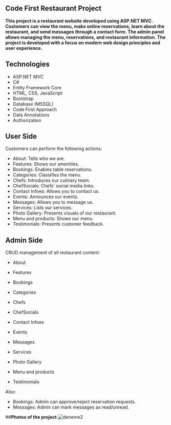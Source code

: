 ## Code First  Restaurant Project

__This project is a restaurant website developed using ASP.NET MVC. Customers can view the menu, make online reservations, learn about the restaurant, and send messages through a contact form. The admin panel allows managing the menu, reservations, and restaurant information. The project is developed with a focus on modern web design principles and user experience.__

## __Technologies__

* ASP.NET MVC
* C#
* Entity Framework Core 
* HTML, CSS, JavaScript
* Bootstrap 
* Database (MSSQL)
* Code First Approach
* Data Annotations
* Authorization

## __User Side__

Customers can perform the following actions:

* About: Tells who we are.
* Features: Shows our amenities.
* Bookings: Enables table reservations.
* Categories: Classifies the menu.
* Chefs: Introduces our culinary team.
* ChefSocials: Chefs' social media links.
* Contact Infoes: Allows you to contact us.
* Events: Announces our events.
* Messages: Allows you to message us.
* Services: Lists our services.
* Photo Gallery: Presents visuals of our restaurant.
* Menu and products: Shows our menu.
* Testimonials: Presents customer feedback.

## __Admin Side__
CRUD management of all restaurant content:

* About
* Features
* Bookings
* Categories
* Chefs
* ChefSocials
* Contact Infoes

* Events
* Messages
* Services
* Photo Gallery
* Menu and products
* Testimonials

Also:
* Bookings: Admin can approve/reject reservation requests.
* Messages: Admin can mark messages as read/unread.

##__Photos of the project__
![deneme2](https://github.com/user-attachments/assets/0b23c258-b9d6-49ca-a891-59272d324e09)




